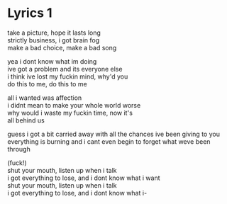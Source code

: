 # Lyrics 1

take a picture, hope it lasts long\
strictly business, i got brain fog\
make a bad choice, make a bad song

yea i dont know what im doing\
ive got a problem and its everyone else\
i think ive lost my fuckin mind, why'd you\
do this to me, do this to me

all i wanted was affection\
i didnt mean to make your whole world worse\
why would i waste my fuckin time, now it's\
all behind us

guess i got a bit carried away with all the chances ive been giving to you\
everything is burning and i cant even begin to forget what weve been through

(fuck!)\
shut your mouth, listen up when i talk\
i got everything to lose, and i dont know what i want\
shut your mouth, listen up when i talk\
i got everything to lose, and i dont know what i-

